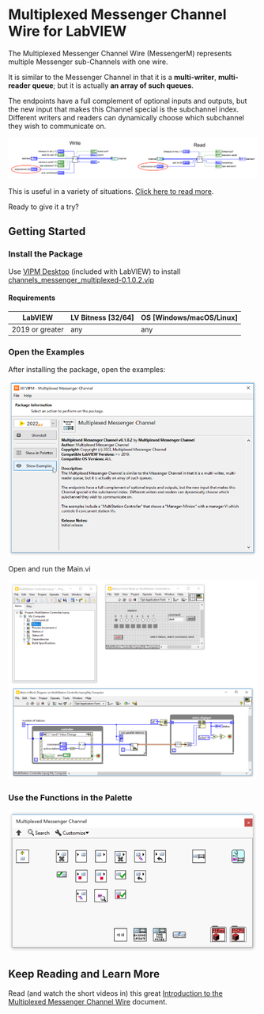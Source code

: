 # Multiplexed Messenger Channel Wire for LabVIEW

The Multiplexed Messenger Channel Wire (MessengerM) represents multiple Messenger sub-Channels with one wire.

It is similar to the Messenger Channel in that it is a **multi-writer**, **multi-reader queue**; but it is actually **an array of such queues**.

The endpoints have a full complement of optional inputs and outputs, but the new input that makes this Channel special is the subchannel index.  Different writers and readers can dynamically choose which subchannel they wish to communicate on.

![MessengerM Write Read](docs/content/MessengerM%20Write%20Read.png)

This is useful in a variety of situations. [Click here to read more](docs/index.md).

Ready to give it a try?

## Getting Started

### Install the Package
Use [VIPM Desktop](https://www.vipm.io/desktop) (included with LabVIEW) to install [channels_messenger_multiplexed-0.1.0.2.vip](https://github.com/jimkring/labview-message-multiplexer-channel-wire/releases/download/v0.1/channels_messenger_multiplexed-0.1.0.2.vip)

#### Requirements

| LabVIEW | LV Bitness [32/64] | OS [Windows/macOS/Linux] |
|--|--|--|
|2019 or greater|any|any|

### Open the Examples

After installing the package, open the examples:

![Package Properties](docs/content/Package%20Properties.png)

Open and run the Main.vi

![Example Project](docs/content/Example%20Project.png)

### Use the Functions in the Palette

![Functions Palette](docs/content/Functions%20Palette.png)

## Keep Reading and Learn More

Read (and watch the short videos in) this great [Introduction to the Multiplexed Messenger Channel Wire](docs/index.md) document.